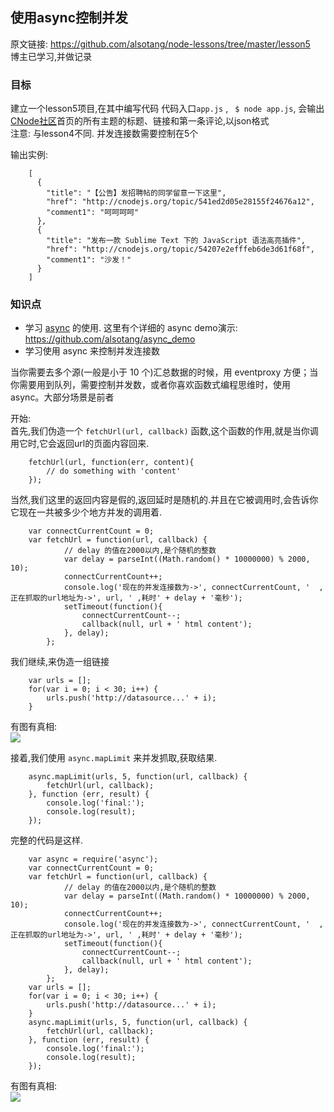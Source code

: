##  使用async控制并发

原文链接: https://github.com/alsotang/node-lessons/tree/master/lesson5   
博主已学习,并做记录

### 目标
建立一个lesson5项目,在其中编写代码
代码入口`app.js` , ` $ node app.js`, 会输出[CNode社区](https://cnodejs.org)首页的所有主题的标题、链接和第一条评论,以json格式   
注意: 与lesson4不同. 并发连接数需要控制在5个

输出实例:   

``` text
    [
      {
        "title": "【公告】发招聘帖的同学留意一下这里",
        "href": "http://cnodejs.org/topic/541ed2d05e28155f24676a12",
        "comment1": "呵呵呵呵"
      },
      {
        "title": "发布一款 Sublime Text 下的 JavaScript 语法高亮插件",
        "href": "http://cnodejs.org/topic/54207e2efffeb6de3d61f68f",
        "comment1": "沙发！"
      }
    ]
```

### 知识点

- 学习 [async](https://github.com/caolan/async) 的使用. 这里有个详细的 async demo演示: https://github.com/alsotang/async_demo
- 学习使用 async 来控制并发连接数

当你需要去多个源(一般是小于 10 个)汇总数据的时候，用 eventproxy 方便；当你需要用到队列，需要控制并发数，或者你喜欢函数式编程思维时，使用 async。大部分场景是前者   

开始:   
首先,我们伪造一个 `fetchUrl(url, callback)` 函数,这个函数的作用,就是当你调用它时,它会返回url的页面内容回来.

``` code
    fetchUrl(url, function(err, content){
        // do something with 'content'
    });
```

当然,我们这里的返回内容是假的,返回延时是随机的.并且在它被调用时,会告诉你它现在一共被多少个地方并发的调用着.

``` code
    var connectCurrentCount = 0;
    var fetchUrl = function(url, callback) {
            // delay 的值在2000以内,是个随机的整数
            var delay = parseInt((Math.random() * 10000000) % 2000, 10);
            connectCurrentCount++;
            console.log('现在的并发连接数为->', connectCurrentCount, '  ,正在抓取的url地址为->', url, ' ,耗时' + delay + '毫秒');
            setTimeout(function(){
                connectCurrentCount--;
                callback(null, url + ' html content');
            }, delay);
        };
```

我们继续,来伪造一组链接

``` code 
    var urls = [];
    for(var i = 0; i < 30; i++) {
        urls.push('http://datasource...' + i);
    }
```

有图有真相:   
![](/images/nodejs-lesson5/1.png)

接着,我们使用 `async.mapLimit` 来并发抓取,获取结果.

``` code 
    async.mapLimit(urls, 5, function(url, callback) {
        fetchUrl(url, callback);
    }, function (err, result) {
        console.log('final:');
        console.log(result);
    });
```

完整的代码是这样.

``` code
    var async = require('async');
    var connectCurrentCount = 0;
    var fetchUrl = function(url, callback) {
            // delay 的值在2000以内,是个随机的整数
            var delay = parseInt((Math.random() * 10000000) % 2000, 10);
            connectCurrentCount++;
            console.log('现在的并发连接数为->', connectCurrentCount, '  ,正在抓取的url地址为->', url, ' ,耗时' + delay + '毫秒');
            setTimeout(function(){
                connectCurrentCount--;
                callback(null, url + ' html content');
            }, delay);
        };
    var urls = [];
    for(var i = 0; i < 30; i++) {
        urls.push('http://datasource...' + i);
    }
    async.mapLimit(urls, 5, function(url, callback) {
        fetchUrl(url, callback);
    }, function (err, result) {
        console.log('final:');
        console.log(result);
    });
```

有图有真相:   
![](/images/nodejs-lesson5/2.png)












